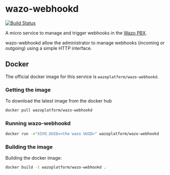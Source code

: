 # wazo-webhookd

[![Build Status](https://jenkins.wazo.community/buildStatus/icon?job=wazo-webhookd)](https://jenkins.wazo.community/job/wazo-webhookd)

A micro service to manage and trigger webhooks in the [Wazo PBX](https://wazo-platform.org).


wazo-webhookd allow the administrator to manage webhooks (incoming or outgoing)
using a simple HTTP interface.


## Docker

The official docker image for this service is `wazoplatform/wazo-webhookd`.


### Getting the image

To download the latest image from the docker hub

```sh
docker pull wazoplatform/wazo-webhookd
```


### Running wazo-webhookd

```sh
docker run -e"XIVO_UUID=<the wazo UUID>" wazoplatform/wazo-webhookd
```

### Building the image

Building the docker image:

```sh
docker build -t wazoplatform/wazo-webhookd .
```
